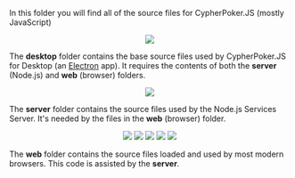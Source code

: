 In this folder you will find all of the source files for CypherPoker.JS (mostly JavaScript)

<p align="center"><img src="https://user-images.githubusercontent.com/9059336/53628115-274f6480-3bd8-11e9-887d-1b6cd3674785.png"></p>

The **desktop** folder contains the base source files used by CypherPoker.JS for Desktop (an [Electron](https://electronjs.org) app). It requires the contents of both the **server** (Node.js) and **web** (browser) folders.

<p align="center"><img src="https://user-images.githubusercontent.com/9059336/53628190-5a91f380-3bd8-11e9-9aef-5c4cae1c9197.png"></p>

The **server** folder contains the source files used by the Node.js Services Server. It's needed by the files in the **web** (browser) folder.

<p align="center"><img src="https://user-images.githubusercontent.com/9059336/53628235-7bf2df80-3bd8-11e9-9739-1575a6e09a70.png" /> <img src="https://user-images.githubusercontent.com/9059336/53628255-8c0abf00-3bd8-11e9-8ddc-4f55043a44b6.png" /> <img src="https://user-images.githubusercontent.com/9059336/53628315-bd838a80-3bd8-11e9-808f-3f704bf1d677.png" /> <img src="https://user-images.githubusercontent.com/9059336/53628335-cd9b6a00-3bd8-11e9-9872-660abca2f57d.png" /> <img src="https://user-images.githubusercontent.com/9059336/53628359-dc821c80-3bd8-11e9-9ba2-1070e1a0dd4d.png" /></p>

The **web** folder contains the source files loaded and used by most modern browsers. This code is assisted by the **server**.
